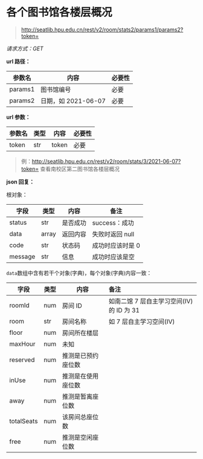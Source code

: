 # 各个图书馆各楼层概况

> http://seatlib.hpu.edu.cn/rest/v2/room/stats2/params1/params2?token=

*请求方式：GET*

**url 路径：**

| 参数名  | 内容                | 必要性 |
| ------- | ------------------- | ------ |
| params1 | 图书馆编号          | 必要   |
| params2 | 日期，如 2021-06-07 | 必要   |

**url 参数：**

| 参数名 | 类型 | 内容  | 必要性 |
| ------ | ---- | ----- | ------ |
| token  | str  | token | 必要   |

> 例：http://seatlib.hpu.edu.cn/rest/v2/room/stats/3/2021-06-07?token=
> 查看南校区第二图书馆各楼层概况

**json 回复：**

根对象：

| 字段    | 类型  | 内容     | 备注             |
| ------- | ----- | -------- | ---------------- |
| status  | str   | 是否成功 | success：成功    |
| data    | array | 返回内容 | 失败时返回 null  |
| code    | str   | 状态码   | 成功时应该时是 0 |
| message | str   | 信息     | 成功时应该是空   |

`data`数组中含有若干个对象(字典)，每个对象(字典)内容一致：

| 字段       | 类型 | 内容               | 备注                                    |
| ---------- | ---- | ------------------ | :-------------------------------------- |
| roomId     | num  | 房间 ID            | 如南二馆 7 层自主学习空间(Ⅳ)的 ID 为 31 |
| room       | str  | 房间名称           | 如 7 层自主学习空间(Ⅳ)                  |
| floor      | num  | 房间所在楼层       |                                         |
| maxHour    | num  | 未知               |                                         |
| reserved   | num  | 推测是已预约座位数 |                                         |
| inUse      | num  | 推测是在使用座位数 |                                         |
| away       | num  | 推测是暂离座位数   |                                         |
| totalSeats | num  | 该房间总座位数     |                                         |
| free       | num  | 推测是空闲座位数   |                                         |